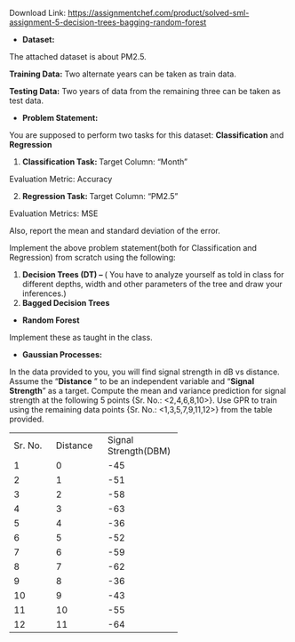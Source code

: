 Download Link: https://assignmentchef.com/product/solved-sml-assignment-5-decision-trees-bagging-random-forest
<br>



<ul>

 <li><strong>Dataset:</strong></li>

</ul>

The attached dataset is about PM2.5.

<strong>Training Data:</strong> Two alternate years can be taken as train data.​

<strong>Testing Data:</strong> Two years of data from the remaining three can be taken as test data.​




<ul>

 <li><strong>Problem Statement:</strong></li>

</ul>




You are supposed to perform two tasks for this dataset: <strong>Classification</strong>​ and ​ <strong>Regression</strong>​

<ol>

 <li><strong>Classification Task: </strong>Target Column: “Month”</li>

</ol>

Evaluation Metric: Accuracy




<ol start="2">

 <li><strong>Regression Task: </strong>Target Column: “PM2.5”</li>

</ol>

Evaluation Metrics: MSE

Also, report the mean and standard deviation of the error.

<strong> </strong>

Implement the above problem statement(both for Classification and Regression) from scratch using the following:

<ol>

 <li><strong>Decision Trees (DT) – </strong>(​ You have to analyze yourself as told in class for different depths, width and other parameters of the tree and draw your inferences.)</li>

 <li><strong>Bagged Decision Trees </strong></li>

</ol>

<ul>

 <li><strong>Random Forest</strong></li>

</ul>




Implement these as taught in the class.




<ul>

 <li><strong>Gaussian Processes: </strong></li>

</ul>

<strong> </strong>

In the data provided to you, you will find signal strength in dB vs distance. Assume the “<strong>Distance</strong>​ ”​ to be an independent variable and “<strong>Signal</strong>​<strong> Strength</strong>”​ as a target. Compute the mean and variance prediction for signal strength at the following 5 points {Sr. No.: &lt;2,4,6,8,10&gt;}. Use GPR to train using the remaining data points {Sr. No.: &lt;1,3,5,7,9,11,12&gt;} from the table provided.




<table width="255">

 <tbody>

  <tr>

   <td width="60">Sr. No.</td>

   <td width="77">Distance</td>

   <td width="118">Signal Strength(DBM)</td>

  </tr>

  <tr>

   <td width="60">1</td>

   <td width="77">0</td>

   <td width="118">-45</td>

  </tr>

  <tr>

   <td width="60">2</td>

   <td width="77">1</td>

   <td width="118">-51</td>

  </tr>

  <tr>

   <td width="60">3</td>

   <td width="77">2</td>

   <td width="118">-58</td>

  </tr>

  <tr>

   <td width="60">4</td>

   <td width="77">3</td>

   <td width="118">-63</td>

  </tr>

  <tr>

   <td width="60">5</td>

   <td width="77">4</td>

   <td width="118">-36</td>

  </tr>

  <tr>

   <td width="60">6</td>

   <td width="77">5</td>

   <td width="118">-52</td>

  </tr>

  <tr>

   <td width="60">7</td>

   <td width="77">6</td>

   <td width="118">-59</td>

  </tr>

  <tr>

   <td width="60">8</td>

   <td width="77">7</td>

   <td width="118">-62</td>

  </tr>

  <tr>

   <td width="60">9</td>

   <td width="77">8</td>

   <td width="118">-36</td>

  </tr>

  <tr>

   <td width="60">10</td>

   <td width="77">9</td>

   <td width="118">-43</td>

  </tr>

  <tr>

   <td width="60">11</td>

   <td width="77">10</td>

   <td width="118">-55</td>

  </tr>

  <tr>

   <td width="60">12</td>

   <td width="77">11</td>

   <td width="118">-64</td>

  </tr>

 </tbody>

</table>


